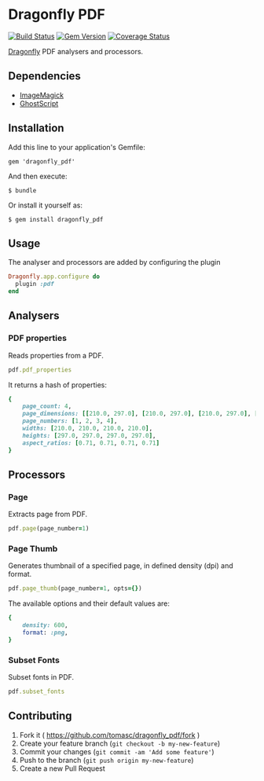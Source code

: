 # Dragonfly PDF

[![Build Status](https://travis-ci.org/tomasc/dragonfly_pdf.svg)](https://travis-ci.org/tomasc/dragonfly_pdf) [![Gem Version](https://badge.fury.io/rb/dragonfly_pdf.svg)](http://badge.fury.io/rb/dragonfly_pdf) [![Coverage Status](https://img.shields.io/coveralls/tomasc/dragonfly_pdf.svg)](https://coveralls.io/r/tomasc/dragonfly_pdf)

[Dragonfly](https://github.com/markevans/dragonfly) PDF analysers and processors.

## Dependencies

* [ImageMagick](http://www.imagemagick.org)
* [GhostScript](http://www.ghostscript.com)

## Installation

Add this line to your application's Gemfile:

    gem 'dragonfly_pdf'

And then execute:

    $ bundle

Or install it yourself as:

    $ gem install dragonfly_pdf

## Usage
The analyser and processors are added by configuring the plugin

```ruby
Dragonfly.app.configure do
  plugin :pdf
end
```

## Analysers

### PDF properties

Reads properties from a PDF.

```ruby
pdf.pdf_properties
```

It returns a hash of properties:

```ruby
{
    page_count: 4,
    page_dimensions: [[210.0, 297.0], [210.0, 297.0], [210.0, 297.0], [210.0, 297.0]],
    page_numbers: [1, 2, 3, 4],
    widths: [210.0, 210.0, 210.0, 210.0],
    heights: [297.0, 297.0, 297.0, 297.0],
    aspect_ratios: [0.71, 0.71, 0.71, 0.71]
}
```

## Processors

### Page

Extracts page from PDF.

```ruby
pdf.page(page_number=1)
```

### Page Thumb

Generates thumbnail of a specified page, in defined density (dpi) and format.

```ruby
pdf.page_thumb(page_number=1, opts={})
```

The available options and their default values are:

```ruby
{
    density: 600,
    format: :png,
}
```

### Subset Fonts

Subset fonts in PDF.

```ruby
pdf.subset_fonts
```

## Contributing

1. Fork it ( https://github.com/tomasc/dragonfly_pdf/fork )
2. Create your feature branch (`git checkout -b my-new-feature`)
3. Commit your changes (`git commit -am 'Add some feature'`)
4. Push to the branch (`git push origin my-new-feature`)
5. Create a new Pull Request
